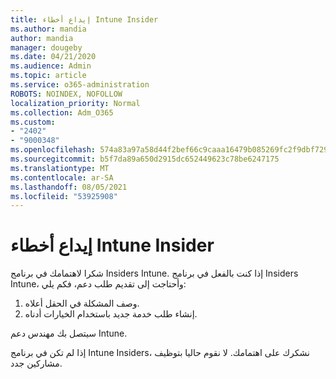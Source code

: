 ```yaml
---
title: إيداع أخطاء Intune Insider
ms.author: mandia
author: mandia
manager: dougeby
ms.date: 04/21/2020
ms.audience: Admin
ms.topic: article
ms.service: o365-administration
ROBOTS: NOINDEX, NOFOLLOW
localization_priority: Normal
ms.collection: Adm_O365
ms.custom:
- "2402"
- "9000348"
ms.openlocfilehash: 574a83a97a58d44f2bef66c9caaa16479b085269fc2f9dbf729a23ca8d37bba6
ms.sourcegitcommit: b5f7da89a650d2915dc652449623c78be6247175
ms.translationtype: MT
ms.contentlocale: ar-SA
ms.lasthandoff: 08/05/2021
ms.locfileid: "53925908"
---
```

# <a name="intune-insider-bug-filing"></a>إيداع أخطاء Intune Insider

شكرا لاهتمامك في برنامج Insiders Intune. إذا كنت بالفعل في برنامج Insiders Intune، وأحتاجت إلى تقديم طلب دعم، فكم يلي:

1. وصف المشكلة في الحقل أعلاه.
2. إنشاء طلب خدمة جديد باستخدام الخيارات أدناه.

سيتصل بك مهندس دعم Intune.

إذا لم تكن في برنامج Intune Insiders، نشكرك على اهتمامك. لا نقوم حاليا بتوظيف مشاركين جدد.
